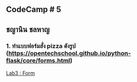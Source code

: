 ## CodeCamp # 5

## ชญานิน ชลหาญ

### 1. ทำแบบฟอร์มสั่ง pizza ดังรูป (https://opentechschool.github.io/python-flask/core/forms.html)

[Lab3 : Form](lab3.html)
